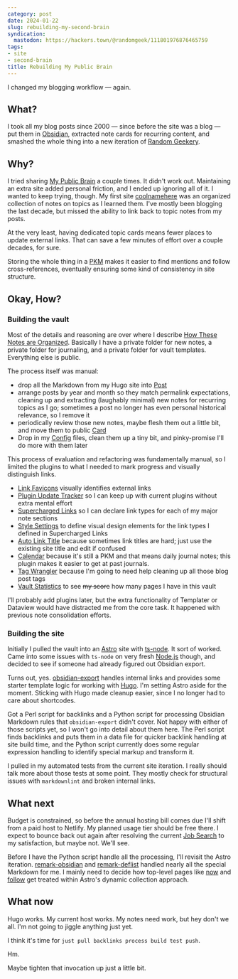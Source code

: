 ```yaml
---
category: post
date: 2024-01-22
slug: rebuilding-my-second-brain
syndication:
  mastodon: https://hackers.town/@randomgeek/111801976876465759
tags:
- site
- second-brain
title: Rebuilding My Public Brain
---
```


I changed my blogging workflow — again.

<!--more-->

## What?

I took all my blog posts since 2000 — since before the site was a blog — put them in [Obsidian](../../../card/Obsidian.md), extracted note cards for recurring content, and smashed the whole thing into a new iteration of [Random Geekery](../../../card/Random%20Geekery.md).

## Why?

I tried sharing [My Public Brain](../../../card/My%20Public%20Brain.md) a couple times. It didn't work out. Maintaining an extra site added personal friction, and I ended up ignoring all of it. I wanted to keep trying, though. My first site [coolnamehere](../../../card/coolnamehere.md) was an organized collection of notes on topics as I learned them. I've mostly been blogging the last decade, but missed the ability to link back to topic notes from my posts.

At the very least, having dedicated topic cards means fewer places to update external links. That can save a few minutes of effort over a couple decades, for sure.

Storing the whole thing in a [PKM](../../../card/PKM.md) makes it easier to find mentions and follow cross-references, eventually ensuring some kind of consistency in site structure.

## Okay, How?

### Building the vault

Most of the details and reasoning are over where I describe [How These Notes are Organized](../../../card/How%20These%20Notes%20are%20Organized.md). Basically I have a private folder for new notes, a private folder for journaling, and a private folder for vault templates. Everything else is public.

The process itself was manual:

* drop all the Markdown from my Hugo site into [Post](../../_index.md)
* arrange posts by year and month so they match permalink expectations, cleaning up and extracting (laughably minimal) new notes for recurring topics as I go; sometimes a post no longer has even personal historical relevance, so I remove it
* periodically review those new notes, maybe flesh them out a little bit, and move them to public [Card](../../../card/_index.md)
* Drop in my [Config](../../../config/_index.md) files, clean them up a tiny bit, and pinky-promise I'll do more with them later

This process of evaluation and refactoring was fundamentally manual, so I limited the plugins to what I needed to mark progress and visually distinguish links.

* [Link Favicons](https://github.com/joethei/obsidian-link-favicon) visually identifies external links
* [Plugin Update Tracker](https://github.com/swar8080/obsidian-plugin-update-tracker) so I can keep up with current plugins without extra mental effort
* [Supercharged Links](https://github.com/mdelobelle/obsidian_supercharged_links) so I can declare link types for each of my major note sections
* [Style Settings](https://github.com/mgmeyers/obsidian-style-settings) to define visual design elements for the link types I defined in Supercharged Links
* [Auto Link Title](https://github.com/zolrath/obsidian-auto-link-title) because sometimes link titles are hard; just use the existing site title and edit if confused
* [Calendar](https://github.com/liamcain/obsidian-calendar-plugin) because it's still a PKM and that means daily journal notes; this plugin makes it easier to get at past journals.
* [Tag Wrangler](https://github.com/pjeby/tag-wrangler) because I'm going to need help cleaning up all those blog post tags
* [Vault Statistics](https://github.com/bkyle/obsidian-vault-statistics-plugin) to see ~~my score~~ how many pages I have in this vault

I'll probably add plugins later, but the extra functionality of Templater or Dataview would have distracted me from the core task. It happened with previous note consolidation efforts.

### Building the site

Initially I pulled the vault into an [Astro](../../../card/Astro.md) site with  [ts-node](https://typestrong.org/ts-node/). It sort of worked. Came into some issues with `ts-node` on very fresh [Node.js](../../../card/Node.js.md) though, and decided to see if someone had already figured out Obsidian export.

Turns out, yes. [obsidian-export](../../../card/obsidian-export.md) handles internal links and provides some starter template logic for working with [Hugo](../../../card/Hugo.md). I'm setting Astro aside for the moment. Sticking with Hugo made cleanup easier, since I no longer had to care about shortcodes.

Got a Perl script for backlinks and a Python script for processing Obsidian Markdown rules that `obsidian-export` didn't cover. Not happy with either of those scripts yet, so I won't go into detail about them here. The Perl script finds backlinks and puts them in a data file for quicker backlink handling at site build time, and the Python script currently does some regular expression handling to identify special markup and transform it.

I pulled in my automated tests from the current site iteration. I really should talk more about those tests at some point. They mostly check for structural issues with `markdownlint` and broken internal links.

## What next

Budget is constrained, so before the annual hosting bill comes due I'll shift from a paid host to Netlify. My planned usage tier should be free there. I expect to bounce back out again after resolving the current [Job Search](../../../card/Job%20Search.md) to my satisfaction, but maybe not. We'll see.

Before I have the Python script handle all the processing, I'll revisit the Astro iteration. [remark-obsidian](https://www.npmjs.com/package/remark-obsidian) and [remark-deflist](https://www.npmjs.com/package/remark-definition-list) handled nearly all the special Markdown for me. I mainly need to decide how top-level pages like [now](../../../now.md) and [follow](../../../follow.md) get treated within Astro's dynamic collection approach.

## What now

Hugo works. My current host works. My notes need work, but hey don't we all. I'm not going to jiggle anything just yet.

I think it's time for `just pull backlinks process build test push`.

Hm.

Maybe tighten that invocation up just a little bit.